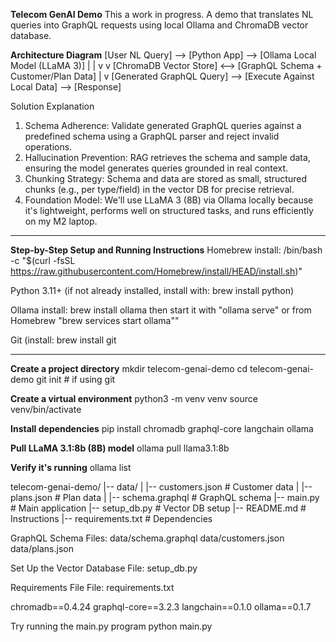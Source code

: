 **Telecom GenAI Demo**
This a work in progress.
A demo that translates NL queries into GraphQL requests using local Ollama and ChromaDB vector database.

**Architecture Diagram**
[User NL Query] --> [Python App] --> [Ollama Local Model (LLaMA 3)]
                        |                   |
                        v                   v
[ChromaDB Vector Store] <--> [GraphQL Schema + Customer/Plan Data]
                        |
                        v
[Generated GraphQL Query] --> [Execute Against Local Data] --> [Response]


Solution Explanation

1. Schema Adherence: Validate generated GraphQL queries against a predefined schema using a GraphQL parser and reject invalid operations.
2. Hallucination Prevention: RAG retrieves the schema and sample data, ensuring the model generates queries grounded in real context.
3. Chunking Strategy: Schema and data are stored as small, structured chunks (e.g., per type/field) in the vector DB for precise retrieval.
4. Foundation Model: We'll use LLaMA 3 (8B) via Ollama locally because it's lightweight, performs well on structured tasks, and runs efficiently on my M2 laptop.

----

**Step-by-Step Setup and Running Instructions**
Homebrew install: 
  /bin/bash -c "$(curl -fsSL https://raw.githubusercontent.com/Homebrew/install/HEAD/install.sh)"

Python 3.11+ (if not already installed, install with: brew install python)

Ollama install: 
  brew install ollama
    then start it with "ollama serve" or from Homebrew "brew services start ollama""

Git (install: 
  brew install git

----

**Create a project directory**
  mkdir telecom-genai-demo
  cd telecom-genai-demo
  git init # if using git

**Create a virtual environment**
  python3 -m venv venv
  source venv/bin/activate

**Install dependencies**
  pip install chromadb graphql-core langchain ollama

**Pull LLaMA 3.1:8b (8B) model**
  ollama pull llama3.1:8b

**Verify it's running**
  ollama list

telecom-genai-demo/
|-- data/
|   |-- customers.json      # Customer data
|   |-- plans.json          # Plan data
|   |-- schema.graphql      # GraphQL schema
|-- main.py                 # Main application
|-- setup_db.py             # Vector DB setup
|-- README.md               # Instructions
|-- requirements.txt        # Dependencies

GraphQL Schema
Files: 
data/schema.graphql
data/customers.json
data/plans.json

Set Up the Vector Database
File: setup_db.py

Requirements File
File: requirements.txt

chromadb==0.4.24
graphql-core==3.2.3
langchain==0.1.0
ollama==0.1.7

Try running the main.py program
    python main.py

